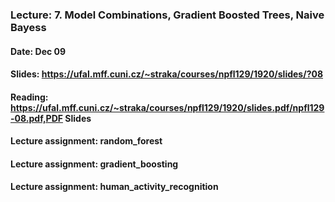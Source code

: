 ### Lecture: 7. Model Combinations, Gradient Boosted Trees, Naive Bayess
#### Date: Dec 09
#### Slides: https://ufal.mff.cuni.cz/~straka/courses/npfl129/1920/slides/?08
#### Reading: https://ufal.mff.cuni.cz/~straka/courses/npfl129/1920/slides.pdf/npfl129-08.pdf,PDF Slides
#### Lecture assignment: random_forest
#### Lecture assignment: gradient_boosting
#### Lecture assignment: human_activity_recognition
